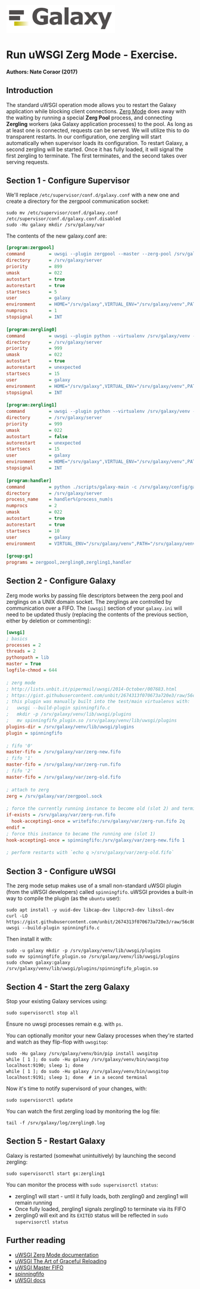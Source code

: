 ![galaxy logo](../../docs/shared-images/galaxy_logo_25percent_transparent.png)

# Run uWSGI Zerg Mode - Exercise.

#### Authors: Nate Coraor (2017)

## Introduction

The standard uWSGI operation mode allows you to restart the Galaxy application while blocking client connections. [Zerg Mode](https://uwsgi-docs.readthedocs.io/en/latest/Zerg.html) does away with the waiting by running a special **Zerg Pool** process, and connecting **Zergling** workers (aka Galaxy application processes) to the pool. As long as at least one is connected, requests can be served. We will utilize this to do transparent restarts. In our configuration, one zergling will start automatically when supervisor loads its configuration. To restart Galaxy, a second zergling will be started. Once it has fully loaded, it will signal the first zergling to terminate. The first terminates, and the second takes over serving requests.

## Section 1 - Configure Supervisor

We'll replace `/etc/supervisor/conf.d/galaxy.conf` with a new one and create a directory for the zergpool communication socket:

```console
sudo mv /etc/supervisor/conf.d/galaxy.conf /etc/supervisor/conf.d/galaxy.conf.disabled
sudo -Hu galaxy mkdir /srv/galaxy/var
```

The contents of the new galaxy.conf are:

```ini
[program:zergpool]
command         = uwsgi --plugin zergpool --master --zerg-pool /srv/galaxy/var/zergpool.sock:127.0.0.1:4001 --logto /srv/galaxy/log/zergpool.log
directory       = /srv/galaxy/server
priority        = 899
umask           = 022
autostart       = true
autorestart     = true
startsecs       = 5
user            = galaxy
environment     = HOME="/srv/galaxy",VIRTUAL_ENV="/srv/galaxy/venv",PATH="/srv/galaxy/venv/bin:%(ENV_PATH)s"
numprocs        = 1
stopsignal      = INT

[program:zergling0]
command         = uwsgi --plugin python --virtualenv /srv/galaxy/venv --ini-paste /srv/galaxy/config/galaxy.ini --stats 127.0.0.1:9190 --logto /srv/galaxy/log/zergling0.log
directory       = /srv/galaxy/server
priority        = 999
umask           = 022
autostart       = true
autorestart     = unexpected
startsecs       = 15
user            = galaxy
environment     = HOME="/srv/galaxy",VIRTUAL_ENV="/srv/galaxy/venv",PATH="/srv/galaxy/venv/bin:%(ENV_PATH)s",DRMAA_LIBRARY_PATH="/usr/lib/slurm-drmaa/lib/libdrmaa.so.1"
stopsignal      = INT

[program:zergling1]
command         = uwsgi --plugin python --virtualenv /srv/galaxy/venv --ini-paste /srv/galaxy/config/galaxy.ini --stats 127.0.0.1:9191 --logto /srv/galaxy/log/zergling1.log
directory       = /srv/galaxy/server
priority        = 999
umask           = 022
autostart       = false
autorestart     = unexpected
startsecs       = 15
user            = galaxy
environment     = HOME="/srv/galaxy",VIRTUAL_ENV="/srv/galaxy/venv",PATH="/srv/galaxy/venv/bin:%(ENV_PATH)s",DRMAA_LIBRARY_PATH="/usr/lib/slurm-drmaa/lib/libdrmaa.so.1"
stopsignal      = INT

[program:handler]
command         = python ./scripts/galaxy-main -c /srv/galaxy/config/galaxy.ini --server-name=handler%(process_num)s --log-file /srv/galaxy/log/handler%(process_num)s.log
directory       = /srv/galaxy/server
process_name    = handler%(process_num)s
numprocs        = 2
umask           = 022
autostart       = true
autorestart     = true
startsecs       = 10
user            = galaxy
environment     = VIRTUAL_ENV="/srv/galaxy/venv",PATH="/srv/galaxy/venv/bin:%(ENV_PATH)s"

[group:gx]
programs = zergpool,zergling0,zergling1,handler
```

## Section 2 - Configure Galaxy

Zerg mode works by passing file descriptors between the zerg pool and zerglings on a UNIX domain socket. The zerglings are controlled by communication over a FIFO. The `[uwsgi]` section of your `galaxy.ini` will need to be updated thusly (replacing the contents of the previous section, either by deletion or commenting):

```ini
[uwsgi]
; basics
processes = 2
threads = 2
pythonpath = lib
master = True
logfile-chmod = 644

; zerg mode
; http://lists.unbit.it/pipermail/uwsgi/2014-October/007683.html
; https://gist.githubusercontent.com/unbit/2674313f070673a720e3/raw/56c804136c917ce1204b656f2d46e9988b48b1c7/spinningfifo.c
; this plugin was manually built into the test/main virtualenvs with:
;   uwsgi --build-plugin spinningfifo.c
;   mkdir -p /srv/galaxy/venv/lib/uwsgi/plugins
;   mv spinningfifo_plugin.so /srv/galaxy/venv/lib/uwsgi/plugins
plugins-dir = /srv/galaxy/venv/lib/uwsgi/plugins
plugin = spinningfifo

; fifo '0'
master-fifo = /srv/galaxy/var/zerg-new.fifo
; fifo '1'
master-fifo = /srv/galaxy/var/zerg-run.fifo
; fifo '2'
master-fifo = /srv/galaxy/var/zerg-old.fifo

; attach to zerg
zerg = /srv/galaxy/var/zergpool.sock

; force the currently running instance to become old (slot 2) and terminate
if-exists = /srv/galaxy/var/zerg-run.fifo
  hook-accepting1-once = writefifo:/srv/galaxy/var/zerg-run.fifo 2q
endif =
; force this instance to became the running one (slot 1)
hook-accepting1-once = spinningfifo:/srv/galaxy/var/zerg-new.fifo 1

; perform restarts with `echo q >/srv/galaxy/var/zerg-old.fifo`
```

## Section 3 - Configure uWSGI

The zerg mode setup makes use of a small non-standard uWSGI plugin (from the uWSGI developers) called `spinningfifo`. uWSGI provides a built-in way to compile the plugin (as the `ubuntu` user):

```console
sudo apt install -y uuid-dev libcap-dev libpcre3-dev libssl-dev
curl -LO https://gist.githubusercontent.com/unbit/2674313f070673a720e3/raw/56c804136c917ce1204b656f2d46e9988b48b1c7/spinningfifo.c
uwsgi --build-plugin spinningfifo.c
```

Then install it with:

```console
sudo -u galaxy mkdir -p /srv/galaxy/venv/lib/uwsgi/plugins
sudo mv spinningfifo_plugin.so /srv/galaxy/venv/lib/uwsgi/plugins
sudo chown galaxy:galaxy /srv/galaxy/venv/lib/uwsgi/plugins/spinningfifo_plugin.so
```

## Section 4 - Start the zerg Galaxy

Stop your existing Galaxy services using:

```console
sudo supervisorctl stop all
```

Ensure no uwsgi processes remain e.g. with `ps`.

You can optionally monitor your new Galaxy processes when they're started and watch as they flip-flop with `uwsgitop`:

```console
sudo -Hu galaxy /srv/galaxy/venv/bin/pip install uwsgitop
while [ 1 ]; do sudo -Hu galaxy /srv/galaxy/venv/bin/uwsgitop localhost:9190; sleep 1; done
while [ 1 ]; do sudo -Hu galaxy /srv/galaxy/venv/bin/uwsgitop localhost:9191; sleep 1; done  # in a second terminal
```

Now it's time to notify supervisord of your changes, with:

```console
sudo supervisorctl update
```

You can watch the first zergling load by monitoring the log file:

```console
tail -f /srv/galaxy/log/zergling0.log
```

## Section 5 - Restart Galaxy

Galaxy is restarted (somewhat unintuitively) by launching the second zergling:

```console
sudo supervisorctl start gx:zergling1
```

You can monitor the process with `sudo supervisorctl status`:

- zergling1 will start - until it fully loads, both zergling0 and zergling1 will remain running
- Once fully loaded, zergling1 signals zergling0 to terminate via its FIFO
- zergling0 will exit and its `EXITED` status will be reflected in `sudo supervisorctl status`

## Further reading

- [uWSGI Zerg Mode documentation](http://uwsgi-docs.readthedocs.io/en/latest/Zerg.html)
- [uWSGI The Art of Graceful Reloading](http://uwsgi-docs.readthedocs.io/en/latest/articles/TheArtOfGracefulReloading.html)
- [uWSGI Master FIFO](http://uwsgi-docs.readthedocs.io/en/latest/MasterFIFO.html)
- [spinningfifo](http://lists.unbit.it/pipermail/uwsgi/2014-October/007683.html)
- [uWSGI docs](http://uwsgi-docs.readthedocs.org/)
